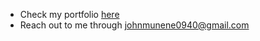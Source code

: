 - Check my portfolio [here](https://munene-portfolio.web.app/)
- Reach out to me through johnmunene0940@gmail.com

 
 
 
 
 
 
 
 
 



  
